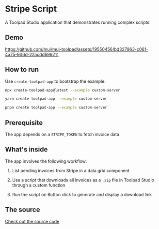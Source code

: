 # Stripe Script

<p class="description">A Toolpad Studio application that demonstrates running complex scripts.</p>

## Demo

https://github.com/mui/mui-toolpad/assets/19550456/bd327963-c061-4a75-906d-22acdd696211

## How to run

Use `create-toolpad-app` to bootstrap the example:

```bash
npx create-toolpad-app@latest --example custom-server
```

```bash
yarn create toolpad-app --example custom-server
```

```bash
pnpm create toolpad-app --example custom-server
```

## Prerequisite

The app depends on a `STRIPE_TOKEN` to fetch invoice data

## What's inside

The app involves the following workflow:

1. List pending invoices from Stripe in a data grid component

2. Use a script that downloads all invoices as a `.zip` file in Toolpad Studio through a custom function

3. Run the script on Button click to generate and display a download link

## The source

[Check out the source code](https://github.com/mui/mui-toolpad/tree/master/examples/stripe-script)
